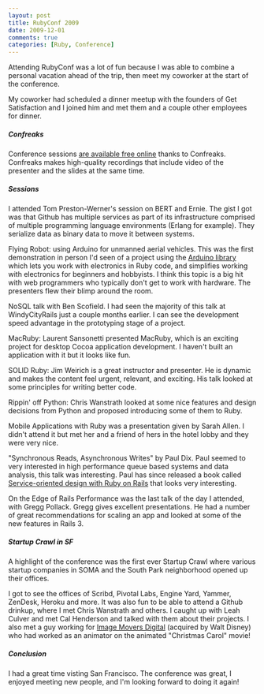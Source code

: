 ```yaml
---
layout: post
title: RubyConf 2009
date: 2009-12-01
comments: true
categories: [Ruby, Conference]
---
```


Attending RubyConf was a lot of fun because I was able to combine a personal vacation ahead of the trip, then meet my coworker at the start of the conference.

My coworker had scheduled a dinner meetup with the founders of Get Satisfaction and I joined him and met them and a couple other employees for dinner.

##### Confreaks

Conference sessions [are available free online](http://rubyconf2009.confreaks.com/) thanks to Confreaks. Confreaks makes high-quality recordings that include video of the presenter and the slides at the same time.

##### Sessions

I attended Tom Preston-Werner's session on BERT and Ernie. The gist I got was that Github has multiple services as part of its infrastructure comprised of multiple programming language environments (Erlang for example). They serialize data as binary data to move it between systems.

Flying Robot: using Arduino for unmanned aerial vehicles. This was the first demonstration in person I'd seen of a project using the [Arduino library](http://www.arduino.cc/) which lets you work with electronics in Ruby code, and simplifies working with electronics for beginners and hobbyists. I think this topic is a big hit with web programmers who typically don't get to work with hardware. The presenters flew their blimp around the room.

NoSQL talk with Ben Scofield. I had seen the majority of this talk at WindyCityRails just a couple months earlier. I can see the development speed advantage in the prototyping stage of a project.

MacRuby: Laurent Sansonetti presented MacRuby, which is an exciting project for desktop Cocoa application development. I haven't built an application with it but it looks like fun.

SOLID Ruby: Jim Weirich is a great instructor and presenter. He is dynamic and makes the content feel urgent, relevant, and exciting. His talk looked at some principles for writing better code.

Rippin' off Python: Chris Wanstrath looked at some nice features and design decisions from Python and proposed introducing some of them to Ruby.

Mobile Applications with Ruby was a presentation given by Sarah Allen. I didn't attend it but met her and a friend of hers in the hotel lobby and they were very nice. 

"Synchronous Reads, Asynchronous Writes" by Paul Dix. Paul seemed to very interested in high performance queue based systems and data analysis, this talk was interesting. Paul has since released a book called [Service-oriented design with Ruby on Rails](http://www.amazon.com/Service-Oriented-Design-Rails-Addison-Wesley-Professional/dp/0321659368/ref=sr_1_1?ie=UTF8&s=books&qid=1285179039&sr=8-1) that looks very interesting.

On the Edge of Rails Performance was the last talk of the day I attended, with Gregg Pollack. Gregg gives excellent presentations. He had a number of great recommendations for scaling an app and looked at some of the new features in Rails 3.

##### Startup Crawl in SF

A highlight of the conference was the first ever Startup Crawl where various startup companies in SOMA and the South Park neighborhood opened up their offices. 

I got to see the offices of Scribd, Pivotal Labs, Engine Yard, Yammer, ZenDesk, Heroku and more. It was also fun to be able to attend a Github drinkup, where I met Chris Wanstrath and others. I caught up with Leah Culver and met Cal Henderson and talked with them about their projects. I also met a guy working for [Image Movers Digital](http://en.wikipedia.org/wiki/ImageMovers_Digital) (acquired by Walt Disney) who had worked as an animator on the animated "Christmas Carol" movie!

##### Conclusion

I had a great time visting San Francisco. The conference was great, I enjoyed meeting new people, and I'm looking forward to doing it again!
